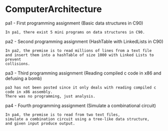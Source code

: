 # ComputerArchitecture 

pa1 - First programming assignment (Basic data structures in C90)

	In pa1, there exist 5 mini programs on data structures in C90.

pa2 - Second programming assignment (HashTable with LinkedLists in C90)

	In pa2, the premise is to read millions of lines from a text file
	and insert them into a hashTable of size 1000 with Linked Lists to prevent
	collisions.

pa3 - Third programming assignment (Reading compiled c code in x86 and defusing a bomb)

	pa3 has not been posted since it only deals with reading compiled c code in x86 assembly.
	There was no programming, just analysis.

pa4 - Fourth programming assignment (Simulate a combinational circuit)

	In pa4, the premise is to read from two text files, 
	simulate a combination circuit using a tree-like data structure,
	and given input produce output.